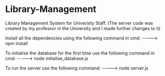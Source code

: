 # Library-Management
Library Management System for University Staff. 
(The server code was created by my professor in the University and I made further changes to it)


Install all the dependencies using the following command in cmd:
----->  npm install

To initialise the database for the first time use the following command in cmd:
----->  node initialise_database.js

To run the server use the following command:
----->  node server.js

